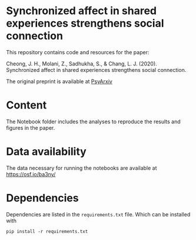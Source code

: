 # Synchronized affect in shared experiences strengthens social connection
This repository contains code and resources for the paper: 

Cheong, J. H., Molani, Z., Sadhukha, S., & Chang, L. J. (2020). Synchronized affect in shared experiences strengthens social connection.

The original preprint is available at [PsyArxiv](https://psyarxiv.com/bd9wn)

# Content
The Notebook folder includes the analyses to reproduce the results and figures in the paper. 

# Data availability
The data necessary for running the notebooks are available at https://osf.io/ba3ny/


# Dependencies
Dependencies are listed in the `requirements.txt` file. Which can be installed with 

```pip install -r requirements.txt```


